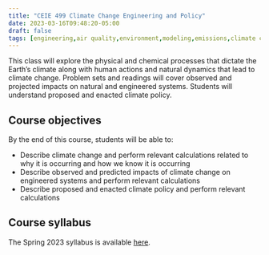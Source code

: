 ```yaml
---
title: "CEIE 499 Climate Change Engineering and Policy"
date: 2023-03-16T09:48:20-05:00
draft: false
tags: [engineering,air quality,environment,modeling,emissions,climate change]
---
```


This class will explore the physical and chemical processes that dictate the Earth’s climate along with human actions and natural dynamics that lead to climate change. Problem sets and readings will cover observed and projected impacts on natural and engineered systems. Students will understand proposed and enacted climate policy.

## Course objectives
By the end of this course, students will be able to:
 - Describe climate change and perform relevant calculations related to why it is occurring and how we know it is occurring
 -  Describe observed and predicted impacts of climate change on engineered systems and perform relevant calculations
 - Describe proposed and enacted climate policy and perform relevant calculations

## Course syllabus
The Spring 2023 syllabus is available [here](https://www.dropbox.com/s/c2isxl2wswd82a2/CEIE_499_Syllabus20220109.pdf?dl=0).




